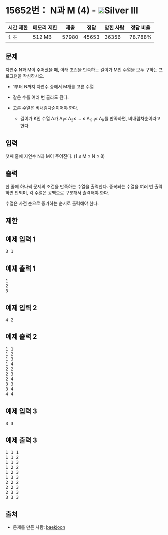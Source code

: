 # 15652번： N과 M (4) - <img src="https://static.solved.ac/tier_small/8.svg" style="height:20px" />Silver III


| 시간 제한 | 메모리 제한 | 제출 | 정답 | 맞힌 사람 | 정답 비율 |
| --- | --- | --- | --- | --- | --- |
| 1 초 | 512 MB | 57980 | 45653 | 36356 | 78.788% |


## 문제


자연수 N과 M이 주어졌을 때, 아래 조건을 만족하는 길이가 M인 수열을 모두 구하는 프로그램을 작성하시오.

- 1부터 N까지 자연수 중에서 M개를 고른 수열

- 같은 수를 여러 번 골라도 된다.

- 고른 수열은 비내림차순이어야 한다.
	- 길이가 K인 수열 A가 A<sub>1</sub>≤ A<sub>2</sub>≤ ... ≤ A<sub>K-1</sub>≤ A<sub>K</sub>를 만족하면, 비내림차순이라고 한다.






## 입력


첫째 줄에 자연수 N과 M이 주어진다. (1 ≤ M ≤ N ≤ 8)




## 출력


한 줄에 하나씩 문제의 조건을 만족하는 수열을 출력한다. 중복되는 수열을 여러 번 출력하면 안되며, 각 수열은 공백으로 구분해서 출력해야 한다.

수열은 사전 순으로 증가하는 순서로 출력해야 한다.




## 제한




## 예제 입력 1


<pre>3 1
</pre>


## 예제 출력 1


<pre>1
2
3
</pre>




## 예제 입력 2


<pre>4 2
</pre>


## 예제 출력 2


<pre>1 1
1 2
1 3
1 4
2 2
2 3
2 4
3 3
3 4
4 4
</pre>




## 예제 입력 3


<pre>3 3
</pre>


## 예제 출력 3


<pre>1 1 1
1 1 2
1 1 3
1 2 2
1 2 3
1 3 3
2 2 2
2 2 3
2 3 3
3 3 3
</pre>






## 출처


- 문제를 만든 사람: [baekjoon](/user/baekjoon)




